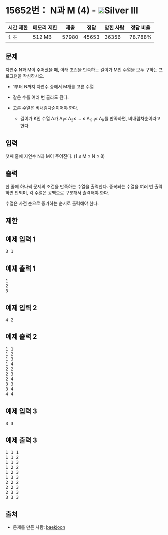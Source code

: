 # 15652번： N과 M (4) - <img src="https://static.solved.ac/tier_small/8.svg" style="height:20px" />Silver III


| 시간 제한 | 메모리 제한 | 제출 | 정답 | 맞힌 사람 | 정답 비율 |
| --- | --- | --- | --- | --- | --- |
| 1 초 | 512 MB | 57980 | 45653 | 36356 | 78.788% |


## 문제


자연수 N과 M이 주어졌을 때, 아래 조건을 만족하는 길이가 M인 수열을 모두 구하는 프로그램을 작성하시오.

- 1부터 N까지 자연수 중에서 M개를 고른 수열

- 같은 수를 여러 번 골라도 된다.

- 고른 수열은 비내림차순이어야 한다.
	- 길이가 K인 수열 A가 A<sub>1</sub>≤ A<sub>2</sub>≤ ... ≤ A<sub>K-1</sub>≤ A<sub>K</sub>를 만족하면, 비내림차순이라고 한다.






## 입력


첫째 줄에 자연수 N과 M이 주어진다. (1 ≤ M ≤ N ≤ 8)




## 출력


한 줄에 하나씩 문제의 조건을 만족하는 수열을 출력한다. 중복되는 수열을 여러 번 출력하면 안되며, 각 수열은 공백으로 구분해서 출력해야 한다.

수열은 사전 순으로 증가하는 순서로 출력해야 한다.




## 제한




## 예제 입력 1


<pre>3 1
</pre>


## 예제 출력 1


<pre>1
2
3
</pre>




## 예제 입력 2


<pre>4 2
</pre>


## 예제 출력 2


<pre>1 1
1 2
1 3
1 4
2 2
2 3
2 4
3 3
3 4
4 4
</pre>




## 예제 입력 3


<pre>3 3
</pre>


## 예제 출력 3


<pre>1 1 1
1 1 2
1 1 3
1 2 2
1 2 3
1 3 3
2 2 2
2 2 3
2 3 3
3 3 3
</pre>






## 출처


- 문제를 만든 사람: [baekjoon](/user/baekjoon)




